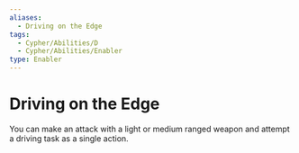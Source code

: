 ```yaml
---
aliases:
  - Driving on the Edge
tags:
  - Cypher/Abilities/D
  - Cypher/Abilities/Enabler
type: Enabler
---
```


# Driving on the Edge

You can make an attack with a light or medium ranged weapon and attempt a driving task as a single action.
